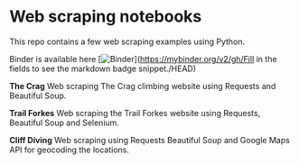 # Web scraping notebooks

This repo contains a few web scraping examples using Python.

Binder is available here [![Binder](https://mybinder.org/badge_logo.svg)](https://mybinder.org/v2/gh/Fill in the fields to see the markdown badge snippet./HEAD)

**The Crag**
Web scraping The Crag climbing website using Requests and Beautiful Soup.

**Trail Forkes**
Web scraping the Trail Forkes website using Requests, Beautiful Soup and Selenium.

**Cliff Diving**
Web scraping using Requests Beautiful Soup and Google Maps API for geocoding the locations.

